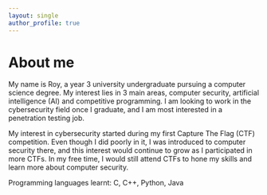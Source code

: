 ```yaml
---
layout: single
author_profile: true
---
```

# About me
My name is Roy, a year 3 university undergraduate pursuing a computer science degree. My interest lies in 3 main areas, computer security, artificial intelligence (AI) and competitive programming. I am looking to work in the cybersecurity field once I graduate, and I am most interested in a penetration testing job.

My interest in cybersecurity started during my first Capture The Flag (CTF) competition. Even though I did poorly in it, I was introduced to computer security there, and this interest would continue to grow as I participated in more CTFs. In my free time, I would still attend CTFs to hone my skills and learn more about computer security.

Programming languages learnt: C, C++, Python, Java
